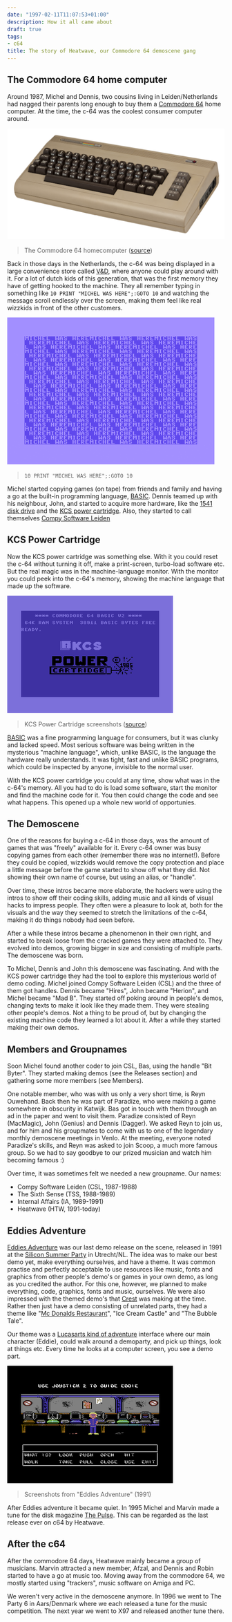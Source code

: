 ```yaml
---
date: "1997-02-11T11:07:53+01:00"
description: How it all came about
draft: true
tags:
- c64
title: The story of Heatwave, our Commodore 64 demoscene gang
---
```


## The Commodore 64 home computer

Around 1987, Michel and Dennis, two cousins living in Leiden/Netherlands
had nagged their parents long enough to buy them a [Commodore
64](https://en.wikipedia.org/wiki/Commodore_64) home computer. At the
time, the c-64 was the coolest consumer computer around.

![Commodore 64](Commodore-64-Computer-512.png)

> The Commodore 64 homecomputer
> ([source](https://armchairarcade.com/perspectives/2016/04/14/news-new-commodore-64-coming-healthy-dose-skepticism/#prettyPhoto))

Back in those days in the Netherlands, the c-64 was being displayed in a
large convenience store called
[V&D](https://en.wikipedia.org/wiki/Vroom_%26_Dreesmann), where anyone
could play around with it. For a lot of dutch kids of this generation,
that was the first memory they have of getting hooked to the machine.
They all remember typing in something like
`10 PRINT "MICHEL WAS HERE";:GOTO 10` and watching the message scroll
endlessly over the screen, making them feel like real wizzkids in front
of the other customers.

![Text Michel was here scrolling on screen](michelwashere.gif)

> `10 PRINT "MICHEL WAS HERE";:GOTO 10`

Michel started copying games (on tape) from friends and family and
having a go at the built-in programming language,
[BASIC](https://www.c64-wiki.com/wiki/BASIC). Dennis teamed up with his
neighbour, John, and started to acquire more hardware, like the [1541
disk drive](https://www.c64-wiki.com/wiki/Commodore_1541) and the [KCS
power cartridge](https://rr.pokefinder.org/wiki/Power_Cartridge). Also,
they started to call themselves [Compy Software
Leiden](https://csdb.dk/group/?id=5551)

## KCS Power Cartridge

Now the KCS power cartridge was something else. With it you could reset
the c-64 without turning it off, make a print-screen, turbo-load
software etc. But the real magic was in the machine-language monitor.
With the monitor you could peek into the c-64's memory, showing the
machine language that made up the software.

![KCS Power Cartridge animated screenshot](Power_Cartridge.gif)

> KCS Power Cartridge screenshots
> ([source](https://ar.c64.org/wiki/Power_Cartridge))

[BASIC](https://www.c64-wiki.com/wiki/BASIC) was a fine programming
language for consumers, but it was clunky and lacked speed. Most serious
software was being written in the mysterious "machine language", which,
unlike BASIC, is the language the hardware really understands. It was
tight, fast and unlike BASIC programs, which could be inspected by
anyone, invisible to the normal user.

With the KCS power cartridge you could at any time, show what was in the
c-64's memory. All you had to do is load some software, start the
monitor and find the machine code for it. You then could change the code
and see what happens. This opened up a whole new world of opportunies.

## The Demoscene

One of the reasons for buying a c-64 in those days, was the amount of
games that was "freely" available for it. Every c-64 owner was busy
copying games from each other (remember there was no internet!). Before
they could be copied, wizzkids would remove the copy protection and
place a little message before the game started to show off what they
did. Not showing their own name of course, but using an alias, or
"handle".

Over time, these intros became more elaborate, the hackers were using
the intros to show off their coding skills, adding music and all kinds
of visual hacks to impress people. They often were a pleasure to look
at, both for the visuals and the way they seemed to stretch the
limitations of the c-64, making it do things nobody had seen before.

After a while these intros became a phenomenon in their own right, and
started to break loose from the cracked games they were attached to.
They evolved into demos, growing bigger in size and consisting of
multiple parts. The demoscene was born.

To Michel, Dennis and John this demoscene was fascinating. And with the
KCS power cartridge they had the tool to explore this mysterious world
of demo coding. Michel joined Compy Software Leiden (CSL) and the three
of them got handles. Dennis became "Hires", John became "Herion", and
Michel became "Mad B". They started off poking around in people's demos,
changing texts to make it look like they made them. They were stealing
other people's demos. Not a thing to be proud of, but by changing the
existing machine code they learned a lot about it. After a while they
started making their own demos.

## Members and Groupnames

Soon Michel found another coder to join CSL, Bas, using the handle "Bit
Byter". They started making demos (see the Releases section) and
gathering some more members (see Members).

One notable member, who was with us only a very short time, is Reyn
Ouwehand. Back then he was part of Paradize, who were making a game
somewhere in obscurity in Katwijk. Bas got in touch with them through an
ad in the paper and went to visit them. Paradize consisted of Reyn
(MacMagic), John (Genius) and Dennis (Dagger). We asked Reyn to join us,
and for him and his groupmates to come with us to one of the legendary
monthly demoscene meetings in Venlo. At the meeting, everyone noted
Paradize's skills, and Reyn was asked to join Scoop, a much more famous
group. So we had to say goodbye to our prized musician and watch him
becoming famous :)

Over time, it was sometimes felt we needed a new groupname. Our names:

-   Compy Software Leiden (CSL, 1987-1988)
-   The Sixth Sense (TSS, 1988-1989)
-   Internal Affairs (IA, 1989-1991)
-   Heatwave (HTW, 1991-today)

## Eddies Adventure

[Eddies Adventure](https://csdb.dk/release/?id=4718) was our last demo
release on the scene, released in 1991 at the [Silicon Summer
Party](https://csdb.dk/event/?id=34) in Utrecht/NL. The idea was to make
our best demo yet, make everything ourselves, and have a theme. It was
common practise and perfectly acceptable to use resources like music,
fonts and graphics from other people's demo's or games in your own demo,
as long as you credited the author. For this one, however, we planned to
make everything, code, graphics, fonts and music, ourselves. We were
also impressed with the themed demo's that
[Crest](https://csdb.dk/group/?id=238) was making at the time. Rather
then just have a demo consisting of unrelated parts, they had a theme
like "[Mc Donalds Restaurant](https://csdb.dk/release/?id=3097)", "Ice
Cream Castle" and "The Bubble Tale".

Our theme was a [Lucasarts kind of
adventure](https://lucasfilm.fandom.com/wiki/LucasArts_adventure_games)
interface where our main character (Eddie), could walk around a
demoparty, and pick up things, look at things etc. Every time he looks
at a computer screen, you see a demo part.

![Eddies Adventure screenshots](eddies.gif)

> Screenshots from "Eddies Adventure" (1991)

After Eddies adventure it became quiet. In 1995 Michel and Marvin made a tune
for the disk magazine [The Pulse](https://csdb.dk/release/?id=5422). This can be
regarded as the last release ever on c64 by Heatwave.

## After the c64

After the commodore 64 days, Heatwave mainly became a group of
musicians. Marvin attracted a new member, Afzal, and Dennis and Robin
started to have a go at music too. Moving away from the commodore 64, we
mostly started using "trackers", music software on Amiga and PC.

We weren't very active in the demoscene anymore. In 1996 we went to The
Party 6 in Aars/Denmark where we each released a tune for the music
competition. The next year we went to X97 and released another tune
there.
